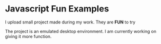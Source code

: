# Javascript Fun Examples

I upload small project made during my work. They are **FUN** to try

The project is an emulated desktop environment. I am currently working on giving it more function.
